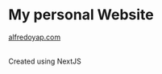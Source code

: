 # My personal Website

<a href="https://alfredoyap.com" target="_blank">alfredoyap.com</a>

<br>
Created using NextJS
